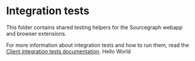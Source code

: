 # Integration tests

This folder contains shared testing helpers for the Sourcegraph webapp and browser extensions.

For more information about integration tests and how to run them, read the [Client integration tests documentation](https://docs-legacy.sourcegraph.com/dev/how-to/testing#client-integration-tests).
Hello World
